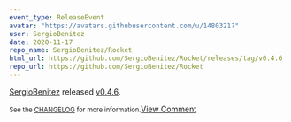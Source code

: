 ```yaml
---
event_type: ReleaseEvent
avatar: "https://avatars.githubusercontent.com/u/1480321?"
user: SergioBenitez
date: 2020-11-17
repo_name: SergioBenitez/Rocket
html_url: https://github.com/SergioBenitez/Rocket/releases/tag/v0.4.6
repo_url: https://github.com/SergioBenitez/Rocket
---
```


<a href='https://github.com/SergioBenitez' target='_blank'>SergioBenitez</a> released <a href='https://github.com/SergioBenitez/Rocket/releases/tag/v0.4.6' target='_blank'>v0.4.6</a>.

<small>See the [CHANGELOG](CHANGELOG.md) for more information.</small><a href='https://github.com/SergioBenitez/Rocket/releases/tag/v0.4.6' target='_blank'>View Comment</a>